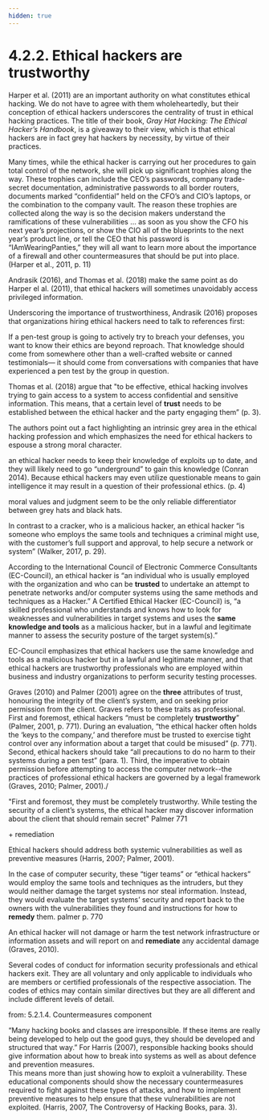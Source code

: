 ```yaml
---
hidden: true
---
```


# 4.2.2. Ethical hackers are trustworthy

Harper et al. (2011) are an important authority on what constitutes ethical hacking. We do not have to agree with them wholeheartedly, but their conception of ethical hackers underscores the centrality of trust in ethical hacking practices. The title of their book, _Gray Hat Hacking: The Ethical Hacker’s Handbook_, is a giveaway to their view, which is that ethical hackers are in fact grey hat hackers by necessity, by virtue of their practices.&#x20;

Many times, while the ethical hacker is carrying out her procedures to gain total control of the network, she will pick up significant trophies along the way. These trophies can include the CEO’s passwords, company trade-secret documentation, administrative passwords to all border routers, documents marked “confidential” held on the CFO’s and CIO’s laptops, or the combination to the company vault. The reason these trophies are collected along the way is so the decision makers understand the ramifications of these vulnerabilities … as soon as you show the CFO his next year’s projections, or show the CIO all of the blueprints to the next year’s product line, or tell the CEO that his password is “IAmWearingPanties,” they will all want to learn more about the importance of a firewall and other countermeasures that should be put into place. (Harper et al., 2011, p. 11)

Andrasik (2016), and Thomas et al. (2018) make the same point as do Harper el al. (2011), that ethical hackers will sometimes unavoidably access privileged information.&#x20;

Underscoring the importance of trustworthiness, Andrasik (2016) proposes that organizations hiring ethical hackers need to talk to references first:

If a pen-test group is going to actively try to breach your defenses, you want to know their ethics are beyond reproach. That knowledge should come from somewhere other than a well-crafted website or canned testimonials— it should come from conversations with companies that have experienced a pen test by the group in question.

Thomas et al. (2018) argue that "to be effective, ethical hacking involves trying to gain access to a system to access confidential and sensitive information. This means, that a certain level of **trust** needs to be established between the ethical hacker and the party engaging them” (p. 3).&#x20;

The authors point out a fact highlighting an intrinsic grey area in the ethical hacking profession and which emphasizes the need for ethical hackers to espouse a strong moral character.

an ethical hacker needs to keep their knowledge of exploits up to date, and they will likely need to go “underground” to gain this knowledge (Conran 2014). Because ethical hackers may even utilize questionable means to gain intelligence it may result in a question of their professional ethics. (p. 4)

moral values and judgment seem to be the only reliable differentiator between grey hats and black hats.

In contrast to a cracker, who is a malicious hacker, an ethical hacker “is someone who employs the same tools and techniques a criminal might use, with the customer’s full support and approval, to help secure a network or system” (Walker, 2017, p. 29).&#x20;

According to the International Council of Electronic Commerce Consultants (EC-Council), an ethical hacker is “an individual who is usually employed with the organization and who can be **trusted** to undertake an attempt to penetrate networks and/or computer systems using the same methods and techniques as a Hacker.” A Certified Ethical Hacker (EC-Council) is, “a skilled professional who understands and knows how to look for weaknesses and vulnerabilities in target systems and uses the **same knowledge and tools** as a malicious hacker, but in a lawful and legitimate manner to assess the security posture of the target system(s).”&#x20;

EC-Council emphasizes that ethical hackers use the same knowledge and tools as a malicious hacker but in a lawful and legitimate manner, and that ethical hackers are trustworthy professionals who are employed within business and industry organizations to perform security testing processes.&#x20;

Graves (2010) and Palmer (2001) agree on the **three** attributes of trust, honouring the integrity of the client’s system, and on seeking prior permission from the client. Graves refers to these traits as professional. First and foremost, ethical hackers “must be completely **trustworthy**” (Palmer, 2001, p. 771). During an evaluation, “the ethical hacker often holds the ‘keys to the company,’ and therefore must be trusted to exercise tight control over any information about a target that could be misused” (p. 771). Second, ethical hackers should take “all precautions to do no harm to their systems during a pen test” (para. 1). Third, the imperative to obtain permission before attempting to access the computer network--the practices of professional ethical hackers are governed by a legal framework (Graves, 2010; Palmer, 2001)./

"First and foremost, they must be completely trustworthy. While testing the security of a client’s systems, the ethical hacker may discover information about the client that should remain secret" Palmer 771

\+ remediation&#x20;

Ethical hackers should address both systemic vulnerabilities as well as preventive measures (Harris, 2007; Palmer, 2001).&#x20;

In the case of computer security, these “tiger teams” or “ethical hackers” would employ the same tools and techniques as the intruders, but they would neither damage the target systems nor steal information. Instead, they would evaluate the target systems’ security and report back to the owners with the vulnerabilities they found and instructions for how to **remedy** them. palmer p. 770

An ethical hacker will not damage or harm the test network infrastructure or information assets and will report on and **remediate** any accidental damage (Graves, 2010).

Several codes of conduct for information security professionals and ethical hackers exit. They are all voluntary and only applicable to individuals who are members or certified professionals of the respective association. The codes of ethics may contain similar directives but they are all different and include different levels of detail.

from: 5.2.1.4. Countermeasures component

“Many hacking books and classes are irresponsible. If these items are really being developed to help out the good guys, they should be developed and structured that way.” For Harris (2007), responsible hacking books should give information about how to break into systems as well as about defence and prevention measures.\
This means more than just showing how to exploit a vulnerability. These educational components should show the necessary countermeasures required to fight against these types of attacks, and how to implement preventive measures to help ensure that these vulnerabilities are not exploited. (Harris, 2007, The Controversy of Hacking Books, para. 3).
